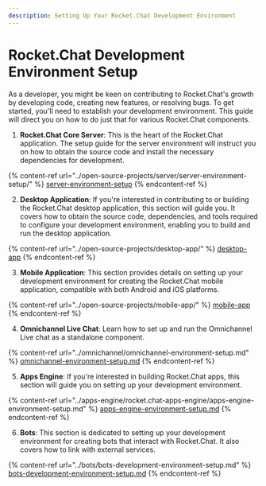 ```yaml
---
description: Setting Up Your Rocket.Chat Development Environment
---
```


# Rocket.Chat Development Environment Setup

As a developer, you might be keen on contributing to Rocket.Chat's growth by developing code, creating new features, or resolving bugs. To get started, you'll need to establish your development environment. This guide will direct you on how to do just that for various Rocket.Chat components.

1. **Rocket.Chat Core Server**: This is the heart of the Rocket.Chat application. The setup guide for the server environment will instruct you on how to obtain the source code and install the necessary dependencies for development.

{% content-ref url="../open-source-projects/server/server-environment-setup/" %}
[server-environment-setup](../open-source-projects/server/server-environment-setup/)
{% endcontent-ref %}

2. **Desktop Application**: If you're interested in contributing to or building the Rocket.Chat desktop application, this section will guide you. It covers how to obtain the source code, dependencies, and tools required to configure your development environment, enabling you to build and run the desktop application.

{% content-ref url="../open-source-projects/desktop-app/" %}
[desktop-app](../open-source-projects/desktop-app/)
{% endcontent-ref %}

3. **Mobile Application**: This section provides details on setting up your development environment for creating the Rocket.Chat mobile application, compatible with both Android and iOS platforms.

{% content-ref url="../open-source-projects/mobile-app/" %}
[mobile-app](../open-source-projects/mobile-app/)
{% endcontent-ref %}

4. **Omnichannel Live Chat**: Learn how to set up and run the Omnichannel Live chat as a standalone component.

{% content-ref url="../omnichannel/omnichannel-environment-setup.md" %}
[omnichannel-environment-setup.md](../omnichannel/omnichannel-environment-setup.md)
{% endcontent-ref %}

5. **Apps Engine**: If you're interested in building Rocket.Chat apps, this section will guide you on setting up your development environment.

{% content-ref url="../apps-engine/rocket.chat-apps-engine/apps-engine-environment-setup.md" %}
[apps-engine-environment-setup.md](../apps-engine/rocket.chat-apps-engine/apps-engine-environment-setup.md)
{% endcontent-ref %}

6. **Bots**: This section is dedicated to setting up your development environment for creating bots that interact with Rocket.Chat. It also covers how to link with external services.

{% content-ref url="../bots/bots-development-environment-setup.md" %}
[bots-development-environment-setup.md](../bots/bots-development-environment-setup.md)
{% endcontent-ref %}
